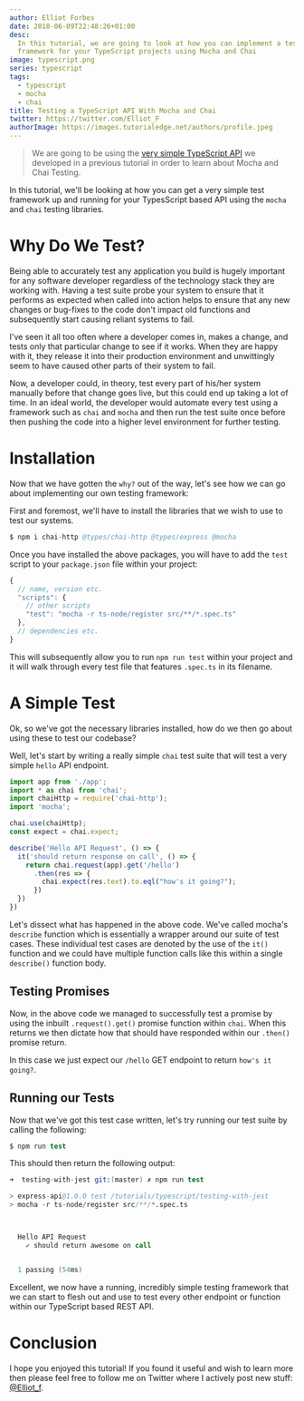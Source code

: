 ```yaml
---
author: Elliot Forbes
date: 2018-06-09T22:48:26+01:00
desc:
  In this tutorial, we are going to look at how you can implement a testing
  framework for your TypeScript projects using Mocha and Chai
image: typescript.png
series: typescript
tags:
  - typescript
  - mocha
  - chai
title: Testing a TypeScript API With Mocha and Chai
twitter: https://twitter.com/Elliot_F
authorImage: https://images.tutorialedge.net/authors/profile.jpeg
---
```


> We are going to be using the
> [very simple TypeScript API](/typescript/creating-rest-api-express-typescript/)
> we developed in a previous tutorial in order to learn about Mocha and Chai
> Testing.

In this tutorial, we'll be looking at how you can get a very simple test
framework up and running for your TypesScript based API using the `mocha` and
`chai` testing libraries.

# Why Do We Test?

Being able to accurately test any application you build is hugely important for
any software developer regardless of the technology stack they are working with.
Having a test suite probe your system to ensure that it performs as expected
when called into action helps to ensure that any new changes or bug-fixes to the
code don't impact old functions and subsequently start causing reliant systems
to fail.

I've seen it all too often where a developer comes in, makes a change, and tests
only that particular change to see if it works. When they are happy with it,
they release it into their production environment and unwittingly seem to have
caused other parts of their system to fail.

Now, a developer could, in theory, test every part of his/her system manually
before that change goes live, but this could end up taking a lot of time. In an
ideal world, the developer would automate every test using a framework such as
`chai` and `mocha` and then run the test suite once before then pushing the code
into a higher level environment for further testing.

# Installation

Now that we have gotten the `why?` out of the way, let's see how we can go about
implementing our own testing framework:

First and foremost, we'll have to install the libraries that we wish to use to
test our systems.

```s
$ npm i chai-http @types/chai-http @types/express @mocha
```

Once you have installed the above packages, you will have to add the `test`
script to your `package.json` file within your project:

```js
{
  // name, version etc.
  "scripts": {
    // other scripts
    "test": "mocha -r ts-node/register src/**/*.spec.ts"
  },
  // dependencies etc.
}
```

This will subsequently allow you to run `npm run test` within your project and
it will walk through every test file that features `.spec.ts` in its filename.

# A Simple Test

Ok, so we've got the necessary libraries installed, how do we then go about
using these to test our codebase?

Well, let's start by writing a really simple `chai` test suite that will test a
very simple `hello` API endpoint.

```js
import app from './app';
import * as chai from 'chai';
import chaiHttp = require('chai-http');
import 'mocha';

chai.use(chaiHttp);
const expect = chai.expect;

describe('Hello API Request', () => {
  it('should return response on call', () => {
    return chai.request(app).get('/hello')
      .then(res => {
        chai.expect(res.text).to.eql("how's it going?");
      })
  })
})
```

Let's dissect what has happened in the above code. We've called mocha's
`describe` function which is essentially a wrapper around our suite of test
cases. These individual test cases are denoted by the use of the `it()` function
and we could have multiple function calls like this within a single `describe()`
function body.

## Testing Promises

Now, in the above code we managed to successfully test a promise by using the
inbuilt `.request().get()` promise function within `chai`. When this returns we
then dictate how that should have responded within our `.then()` promise return.

In this case we just expect our `/hello` GET endpoint to return
`how's it going?`.

## Running our Tests

Now that we've got this test case written, let's try running our test suite by
calling the following:

```s
$ npm run test
```

This should then return the following output:

```s
➜  testing-with-jest git:(master) ✗ npm run test

> express-api@1.0.0 test /tutorials/typescript/testing-with-jest
> mocha -r ts-node/register src/**/*.spec.ts



  Hello API Request
    ✓ should return awesome on call


  1 passing (54ms)
```

Excellent, we now have a running, incredibly simple testing framework that we
can start to flesh out and use to test every other endpoint or function within
our TypeScript based REST API.

# Conclusion

I hope you enjoyed this tutorial! If you found it useful and wish to learn more
then please feel free to follow me on Twitter where I actively post new stuff:
[@Elliot_f](https://twitter.com/elliot_f).
